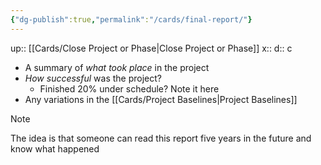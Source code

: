 ```yaml
---
{"dg-publish":true,"permalink":"/cards/final-report/"}
---
```


up:: [[Cards/Close Project or Phase\|Close Project or Phase]] 
x:: 
d:: c

- A summary of *what took place* in the project
- *How successful* was the project?
	- Finished 20% under schedule? Note it here
- Any variations in the [[Cards/Project Baselines\|Project Baselines]] 

> [!Note]
> The idea is that someone can read this report five years in the future and know what happened

